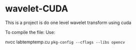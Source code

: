 # wavelet-CUDA
This is a project is do one level wavelet transform using cuda 


To compile the file:
Use:




nvcc labtemptemp.cu `pkg-config --cflags --libs opencv`


